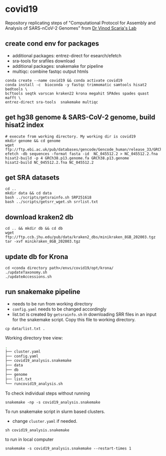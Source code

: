 # covid19

Repository replicating steps of "Computational Protocol for Assembly and 
Analysis of SARS-nCoV-2 Genomes" from 
[Dr Vinod Scaria's Lab](http://vinodscaria.rnabiology.org/covid-19)

## create cond env for packages
* additional packages: entrez-direct for esearch/efetch
* sra-tools for srafiles download
* additional packages: snakemake for pipeline
* multiqc: combine fastqc output htmls
```
conda create --name covid19 && conda activate covid19
conda install -c  bioconda -y fastqc trimmomatic samtools hisat2 bedtools \
bcftools seqtk varscan kraken22 krona megahit SPAdes spades quast mafft \
entrez-direct sra-tools  snakemake multiqc
```

## get hg38 genome &  SARS-CoV-2 genome, build hisat2 index
```
# execute from working directory. My working dir is covid19 
mkdir genome && cd genome
wget ftp://ftp.ebi.ac.uk/pub/databases/gencode/Gencode_human/release_33/GRCh38.p13.genome.fa.gz
efetch -db sequences -format fasta -id  NC_045512.2 > NC_045512.2.fna
hisat2-build -p 4 GRCh38.p13.genome.fa GRCh38.p13.genome
hisat2-build NC_045512.2.fna NC_045512.2
```

## get SRA datasets
```
cd ..
mkdir data && cd data
bash ../scripts/getsrainfo.sh SRP251618
bash ../scripts/getsrr_wget.sh srrlist.txt
```


## download kraken2 db
```
cd .. && mkdir db && cd db
wget ftp://ftp.ccb.jhu.edu/pub/data/kraken2_dbs/minikraken_8GB_202003.tgz
tar -xvf minikraken_8GB_202003.tgz
```

## update db for Krona
```
cd <conda directory path>/envs/covid19/opt/krona/
./updateTaxonomy.sh
./updateAccessions.sh
```

## run snakemake pipeline
* needs to be run from working directory
* `config.yaml` needs to be changed accordingly
* list.txt is created by `getsrainfo.sh` in downloading SRR files in an input
for the snakemake script. Copy this file to working directory.
```
cp data/list.txt .
```
Working directory tree view:
```bash
.
├── cluster.yaml
├── config.yaml
├── covid19_analysis.snakemake
├── data
├── db
├── genome
├── list.txt
└── runcovid19_analysis.sh
```
To check individual steps without running
```
snakemake -np -s covid19_analysis.snakemake
```
To run snakemake script in slurm based clusters.
* change `cluster.yaml` if needed.
```
sh covid19_analysis.snakemake
```
to run in local computer
```
snakemake -s covid19_analysis.snakemake --restart-times 1 
```
